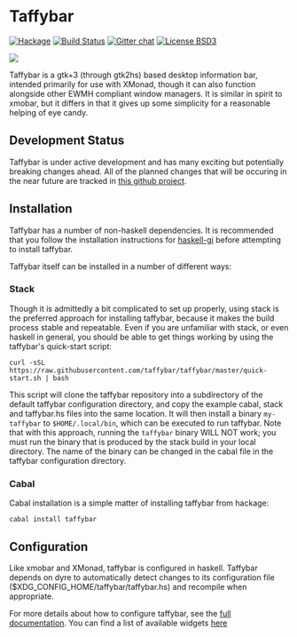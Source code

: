 Taffybar
========
[![Hackage](https://img.shields.io/hackage/v/taffybar.svg)](https://hackage.haskell.org/package/taffybar)
[![Build Status](https://travis-ci.org/taffybar/taffybar.svg?branch=master)](https://travis-ci.org/taffybar/taffybar)
[![Gitter chat](https://badges.gitter.im/gitterHQ/gitter.png)](https://gitter.im/taffybar/Lobby)
[![License BSD3](https://img.shields.io/badge/license-BSD3-green.svg?dummy)](https://github.com/taffybar/taffybar/blob/master/LICENSE)

![](https://github.com/taffybar/taffybar/blob/master/doc/screenshot.png)

Taffybar is a gtk+3 (through gtk2hs) based desktop information bar, intended
primarily for use with XMonad, though it can also function alongside other EWMH
compliant window managers. It is similar in spirit to xmobar, but it differs in
that it gives up some simplicity for a reasonable helping of eye candy.

Development Status
------------------

Taffybar is under active development and has many exciting but potentially
breaking changes ahead. All of the planned changes that will be occuring in the
near future are tracked in [this github
project](https://github.com/taffybar/taffybar/projects/1).

Installation
------------

Taffybar has a number of non-haskell dependencies. It is recommended that you
follow the installation instructions for
[haskell-gi](https://github.com/haskell-gi/haskell-gi) before attempting to
install taffybar.

Taffybar itself can be installed in a number of different ways:

### Stack

Though it is admittedly a bit complicated to set up properly, using stack is the
preferred approach for installing taffybar, because it makes the build process
stable and repeatable. Even if you are unfamiliar with stack, or even haskell in
general, you should be able to get things working by using the taffybar's
quick-start script:

```
curl -sSL https://raw.githubusercontent.com/taffybar/taffybar/master/quick-start.sh | bash
```

This script will clone the taffybar repository into a subdirectory of the
default taffybar configuration directory, and copy the example cabal, stack and
taffybar.hs files into the same location. It will then install a binary
`my-taffybar` to `$HOME/.local/bin`, which can be executed to run taffybar. Note
that with this approach, running the `taffybar` binary WILL NOT work; you must
run the binary that is produced by the stack build in your local directory. The
name of the binary can be changed in the cabal file in the taffybar
configuration directory.


### Cabal

Cabal installation is a simple matter of installing taffybar from hackage:
```
cabal install taffybar
```

Configuration
-------------

Like xmobar and XMonad, taffybar is configured in haskell. Taffybar depends on
dyre to automatically detect changes to its configuration file
($XDG_CONFIG_HOME/taffybar/taffybar.hs) and recompile when appropriate.

For more details about how to configure taffybar, see the [full
documentation](https://hackage.haskell.org/package/taffybar). You can find a
list of available widgets
[here](http://hackage.haskell.org/package/taffybar-2.0.0/docs/System-Taffybar-Widget.html)
